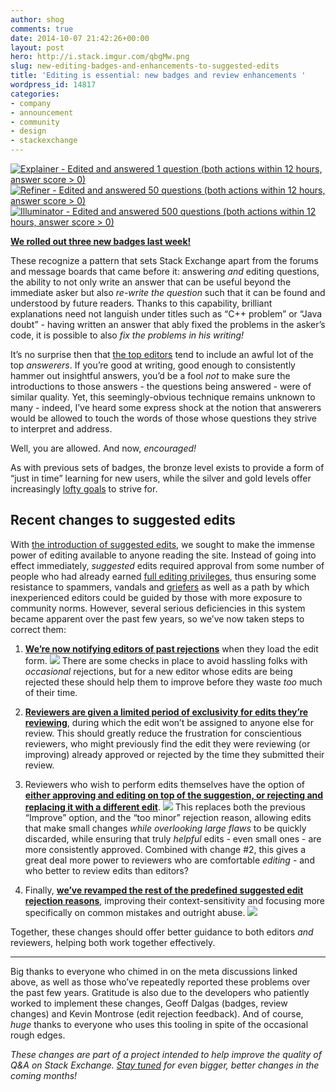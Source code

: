 ```yaml
---
author: shog
comments: true
date: 2014-10-07 21:42:26+00:00
layout: post
hero: http://i.stack.imgur.com/qbgMw.png
slug: new-editing-badges-and-enhancements-to-suggested-edits
title: 'Editing is essential: new badges and review enhancements '
wordpress_id: 14817
categories:
- company
- announcement
- community
- design
- stackexchange
---
```


[![Explainer - Edited and answered 1 question (both actions within 12 hours, answer score > 0)](http://i.stack.imgur.com/4kwcd.png)](http://stackoverflow.com/help/badges/4368/explainer)
[![Refiner - Edited and answered 50 questions (both actions within 12 hours, answer score > 0)](http://i.stack.imgur.com/g2HTR.png)](http://stackoverflow.com/help/badges/4369/refiner)
[![Illuminator - Edited and answered 500 questions (both actions within 12 hours, answer score > 0)](http://i.stack.imgur.com/aCKc5.png)](http://stackoverflow.com/help/badges/4370/illuminator)

**[We rolled out three new badges last week!](http://meta.stackexchange.com/questions/239898/new-three-tiered-badge-idea-explainer-refiner-illuminator)**

These recognize a pattern that sets Stack Exchange apart from the forums and message boards that came before it: answering _and_ editing questions, the ability to not only write an answer that can be useful beyond the immediate asker but also _re-write the question_ such that it can be found and understood by future readers. Thanks to this capability, brilliant explanations need not languish under titles such as “C++ problem” or “Java doubt” - having written an answer that ably fixed the problems in the asker’s code, it is possible to also _fix the problems in his writing!_

It’s no surprise then that [the top editors](http://stackoverflow.com/users?tab=Editors&filter=all) tend to include an awful lot of the top _answerers_. If you’re good at writing, good enough to consistently hammer out insightful answers, you’d be a fool _not_ to make sure the introductions to those answers - the questions being answered - were of similar quality. Yet, this seemingly-obvious technique remains unknown to many - indeed, I’ve heard some express shock at the notion that answerers would be allowed to touch the words of those whose questions they strive to interpret and address.

Well, you are allowed. And now, _encouraged!_

As with previous sets of badges, the bronze level exists to provide a form of “just in time” learning for new users, while the silver and gold levels offer increasingly [lofty goals](http://stackoverflow.com/help/badges/4370/illuminator) to strive for.


## Recent changes to suggested edits


With [the introduction of suggested edits](http://blog.stackoverflow.com/2011/02/suggested-edits-and-edit-review/), we sought to make the immense power of editing available to anyone reading the site. Instead of going into effect immediately, _suggested_ edits required approval from some number of people who had already earned [full editing privileges](http://meta.stackexchange.com/help/privileges/edit), thus ensuring some resistance to spammers, vandals and [griefers](http://en.wikipedia.org/wiki/Griefer) as well as a path by which inexperienced editors could be guided by those with more exposure to community norms. However, several serious deficiencies in this system became apparent over the past few years, so we’ve now taken steps to correct them:



	
  1. [**We’re now notifying editors of past rejections**](http://meta.stackexchange.com/questions/120624/decision-on-rejected-edits-should-be-displayed-as-a-notification-to-the-editor) when they load the edit form. 
![](http://i.stack.imgur.com/qbgMw.png)
There are some checks in place to avoid hassling folks with _occasional_ rejections, but for a new editor whose edits are being rejected these should help them to improve before they waste _too_ much of their time.

	
  2. [**Reviewers are given a limited period of exclusivity for edits they’re reviewing**](http://meta.stackoverflow.com/questions/260341/dont-allow-suggested-edits-to-be-finished-while-someone-has-clicked-improve/270498#270498), during which the edit won’t be assigned to anyone else for review. This should greatly reduce the frustration for conscientious reviewers, who might previously find the edit they were reviewing (or improving) already approved or rejected by the time they submitted their review.

	
  3. Reviewers who wish to perform edits themselves have the option of [**either approving and editing on top of the suggestion, or rejecting and replacing it with a different edit**](http://meta.stackexchange.com/questions/149722/approve-as-too-minor/238039#238039). 
![](http://i.stack.imgur.com/nFF8O.png)
This replaces both the previous “Improve” option, and the “too minor” rejection reason, allowing edits that make small changes _while overlooking large flaws_ to be quickly discarded, while ensuring that truly _helpful_ edits - even small ones - are more consistently approved. Combined with change #2, this gives a great deal more power to reviewers who are comfortable _editing_ - and who better to review edits than editors?

	
  4. Finally, [**we’ve revamped the rest of the predefined suggested edit rejection reasons**](http://meta.stackexchange.com/questions/238333/what-guidance-should-be-given-when-edits-are-rejected/239950#239950), improving their context-sensitivity and focusing more specifically on common mistakes and outright abuse.
![](http://i.stack.imgur.com/oX9aq.png)



Together, these changes should offer better guidance to both editors _and_ reviewers, helping both work together effectively.



* * *



Big thanks to everyone who chimed in on the meta discussions linked above, as well as those who’ve repeatedly reported these problems over the past few years. Gratitude is also due to the developers who patiently worked to implement these changes, Geoff Dalgas (badges, review changes) and Kevin Montrose (edit rejection feedback). And of course, _huge_ thanks to everyone who uses this tooling in spite of the occasional rough edges.

_These changes are part of a project intended to help improve the quality of Q&A on Stack Exchange. [Stay tuned](http://meta.stackexchange.com/questions/tagged/se-quality-project) for even bigger, better changes in the coming months!_
